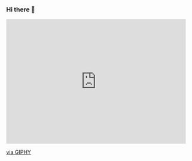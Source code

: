 ### Hi there 👋
<iframe src="https://giphy.com/embed/kl5ctZSctCbE4" width="480" height="334" frameBorder="0" class="giphy-embed" allowFullScreen></iframe><p><a href="https://giphy.com/gifs/green-monochrome-code-kl5ctZSctCbE4">via GIPHY</a></p>
<!--
**syntax-dot/syntax-dot** is a ✨ _special_ ✨ repository because its `README.md` (this file) appears on your GitHub profile.

Here are some ideas to get you started:

- 🔭 I’m currently working on ...
- 🌱 I’m currently learning ...
- 👯 I’m looking to collaborate on ...
- 🤔 I’m looking for help with ...
- 💬 Ask me about ...
- 📫 How to reach me: ...
- 😄 Pronouns: ...
- ⚡ Fun fact: ...
-->
